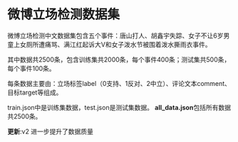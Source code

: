 # 微博立场检测数据集
微博立场检测中文数据集包含五个事件：唐山打人、胡鑫宇失踪、女子不让6岁男童上女厕所遭痛骂、满江红起诉大V和女子泼水节被围着泼水撕雨衣事件。

其中数据共2500条，包含训练集共2000条，每个事件400条；测试集共500条，每个事件100条。

每条数据主要由：立场标签label（0支持、1反对、2中立）、评论文本comment、目标target等组成。

train.json中是训练集数据，test.json是测试集数据。
**all_data.json**包括所有数据共2500条。


**更新**:v2 进一步提升了数据质量
